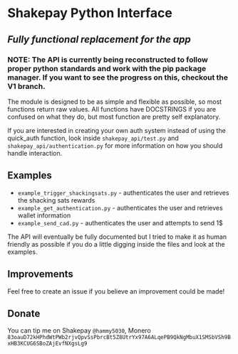 # Shakepay Python Interface
## _Fully functional replacement for the app_

### NOTE: The API is currently being reconstructed to follow proper python standards and work with the pip package manager. If you want to see the progress on this, checkout the V1 branch.

The module is designed to be as simple and flexible as possible, so most functions return raw values. All functions have DOCSTRINGS if you are confused on what they do, but most function are pretty self explanatory.

If you are interested in creating your own auth system instead of using the quick_auth function, look inside `shakepay_api/test.py` and `shakepay_api/authentication.py` for more information on how you should handle interaction.

## Examples

- `example_trigger_shackingsats.py` - authenticates the user and retrieves the shacking sats rewards
- `example_get_authentication.py` - authenticates the user and retrieves wallet information
- `example_send_cad.py` - authenticates the user and attempts to send 1$

The API will eventually be fully documented but I tried to make it as human friendly as possible if you do a little digging inside the files and look at the examples.

## Improvements

Feel free to create an issue if you believe an improvement could be made!

## Donate
You can tip me on Shakepay `@hammy5030`, Monero `83oauD72kHPhdWtPWb2rjvQpvSsPbrcBt5Z8UtrYx97A6ALqePB9QkNgMbuX1SMSbVSh9BxHB3KCUG6SBoZAjEvfNXgsLg9`
